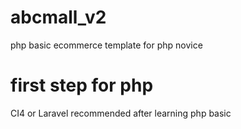 # abcmall_v2
php basic ecommerce template for php novice
# first step for php
CI4 or Laravel recommended after learning php basic
